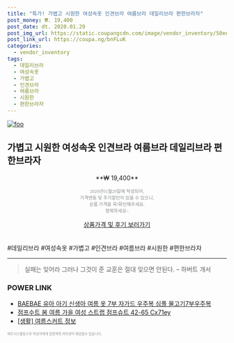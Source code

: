 ```yaml
--- 
title: "특가! 가볍고 시원한 여성속옷 인견브라 여름브라 데일리브라 편한브라자" 
post_money: ₩. 19,400 
post_date: dt. 2020.01.29 
post_img_url: https://static.coupangcdn.com/image/vendor_inventory/50ee/5cf2bf34e8fdd63d2b8cd3b5861f1008abaf9a9b7e1315715855c1790415.jpg 
post_link_url: https://coupa.ng/bnFLuK 
categories: 
  - vendor_inventory 
tags: 
  - 데일리브라 
  - 여성속옷 
  - 가볍고 
  - 인견브라 
  - 여름브라 
  - 시원한 
  - 편한브라자 
--- 
```

[![foo](https://static.coupangcdn.com/image/vendor_inventory/50ee/5cf2bf34e8fdd63d2b8cd3b5861f1008abaf9a9b7e1315715855c1790415.jpg)](https://coupa.ng/bnFLuK) 

## 가볍고 시원한 여성속옷 인견브라 여름브라 데일리브라 편한브라자 
<p style="text-align: center;">**₩ 19,400**</p> 
<p style="text-align: center;"><span style="color: #898c8f; font-family: Georgia,Times,serif; font-size: 0.75em;">2020년01월29일에 작성되어, <br>가격변동 및 추가할인이 있을 수 있으니,<br> 상품 가격을 꼭!확인해주세요.<br>행복하세요~</span> 
</p>	 
<div markdown="0" style="text-align: center;"><a href="https://coupa.ng/bnFLuK" class="btn btn--success">상품가격 및 후기 보러가기</a></div> 
<br><br> 
  #데일리브라 #여성속옷 #가볍고 #인견브라 #여름브라 #시원한 #편한브라자 
<hr> 

> 실패는 잊어라 그러나 그것이 준 교훈은 절대 잊으면 안된다. – 하버트 개서 


### POWER LINK

* <a href="https://blog.naver.com/fasyy4321/221787653095" target="_blank">BAEBAE 유아 아기 신생아 여름 옷 7부 자가드 우주복 심플 물고기7부우주복</a>
* <a href="https://blog.naver.com/sakai111/221781989656" target="_blank">점프수트 봄 여름 가을 여성 스트랩 점프슈트 42-65 Cx71ey</a>
* <a href="https://blog.naver.com/santokki14/221773462736" target="_blank"> [생활] 여름스커트 정보 </a>

<span style="color: #898c8f; font-family: Georgia,Times,serif; font-size: 0.55em;">파트너스활동으로 작성자에게 일정액의 커미션이 제공될수 있습니다.</span> 
